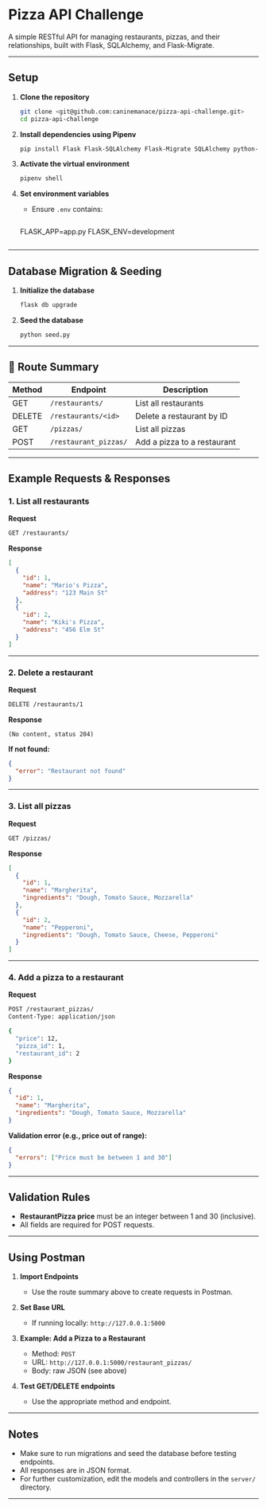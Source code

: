 # Pizza API Challenge

A simple RESTful API for managing restaurants, pizzas, and their relationships, built with Flask, SQLAlchemy, and Flask-Migrate.

---

##  Setup

1. **Clone the repository**
   ```sh
   git clone <git@github.com:caninemanace/pizza-api-challenge.git>
   cd pizza-api-challenge
   ```

2. **Install dependencies using Pipenv**
   ```sh
   pip install Flask Flask-SQLAlchemy Flask-Migrate SQLAlchemy python-dotenv
   ```
   
3. **Activate the virtual environment**
   ```sh
   pipenv shell
   ```

4. **Set environment variables**
   - Ensure `.env` contains:
     ```sh
    FLASK_APP=app.py
     FLASK_ENV=development
     ```

---

##  Database Migration & Seeding

1. **Initialize the database**
   ```sh
   flask db upgrade
   ```

2. **Seed the database**
   ```sh
   python seed.py
   ```

---

## 🚦 Route Summary

| Method | Endpoint                        | Description                        |
|--------|---------------------------------|------------------------------------|
| GET    | `/restaurants/`                 | List all restaurants               |
| DELETE | `/restaurants/<id>`             | Delete a restaurant by ID          |
| GET    | `/pizzas/`                      | List all pizzas                    |
| POST   | `/restaurant_pizzas/`           | Add a pizza to a restaurant        |

---

##  Example Requests & Responses

### 1. List all restaurants

**Request**
```sh
GET /restaurants/
```

**Response**
```json
[
  {
    "id": 1,
    "name": "Mario's Pizza",
    "address": "123 Main St"
  },
  {
    "id": 2,
    "name": "Kiki's Pizza",
    "address": "456 Elm St"
  }
]
```

---

### 2. Delete a restaurant

**Request**
```sh
DELETE /restaurants/1
```

**Response**
```
(No content, status 204)
```

**If not found:**
```json
{
  "error": "Restaurant not found"
}
```

---

### 3. List all pizzas

**Request**
```sh
GET /pizzas/
```

**Response**
```json
[
  {
    "id": 1,
    "name": "Margherita",
    "ingredients": "Dough, Tomato Sauce, Mozzarella"
  },
  {
    "id": 2,
    "name": "Pepperoni",
    "ingredients": "Dough, Tomato Sauce, Cheese, Pepperoni"
  }
]
```

---

### 4. Add a pizza to a restaurant

**Request**
```sh
POST /restaurant_pizzas/
Content-Type: application/json

{
  "price": 12,
  "pizza_id": 1,
  "restaurant_id": 2
}
```

**Response**
```json
{
  "id": 1,
  "name": "Margherita",
  "ingredients": "Dough, Tomato Sauce, Mozzarella"
}
```

**Validation error (e.g., price out of range):**
```json
{
  "errors": ["Price must be between 1 and 30"]
}
```

---

##  Validation Rules

- **RestaurantPizza price** must be an integer between 1 and 30 (inclusive).
- All fields are required for POST requests.

---

##  Using Postman

1. **Import Endpoints**
   - Use the route summary above to create requests in Postman.

2. **Set Base URL**
   - If running locally: `http://127.0.0.1:5000`

3. **Example: Add a Pizza to a Restaurant**
   - Method: `POST`
   - URL: `http://127.0.0.1:5000/restaurant_pizzas/`
   - Body: raw JSON (see above)

4. **Test GET/DELETE endpoints**
   - Use the appropriate method and endpoint.

---

##  Notes

- Make sure to run migrations and seed the database before testing endpoints.
- All responses are in JSON format.
- For further customization, edit the models and controllers in the `server/` directory.

---
